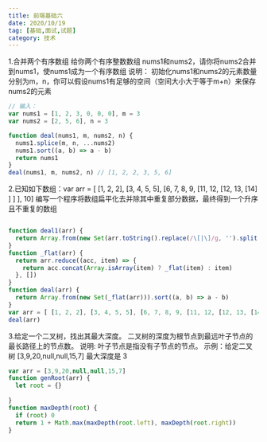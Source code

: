 ```yaml
---
title: 前端基础六
date: 2020/10/19
tag: [基础,面试,试题]
category: 技术
---
```


1.合并两个有序数组
给你两个有序整数数组 nums1和nums2，请你将nums2合并到nums1，使nums1成为一个有序数组
说明：
初始化nums1和nums2的元素数量分别为m，n，你可以假设nums1有足够的空间（空间大小大于等于m+n）来保存nums2的元素
```javascript
// 输入：
var nums1 = [1, 2, 3, 0, 0, 0], m = 3
var nums2 = [2, 5, 6], n = 3

function deal(nums1, m, nums2, n) {
  nums1.splice(m, n, ...nums2)
  nums1.sort((a, b) => a - b)
  return nums1
}
deal(nums1, m, nums2, n) // [1, 2, 2, 3, 5, 6]
```


2.已知如下数组：var arr = [ [1, 2, 2], [3, 4, 5, 5], [6, 7, 8, 9, [11, 12, [12, 13, [14] ] ] ], 10]
编写一个程序将数组扁平化去并除其中重复部分数据，最终得到一个升序且不重复的数组
```javascript

function deal1(arr) {
  return Array.from(new Set(arr.toString().replace(/\[|\]/g, '').split(','))).map(item => +item).sort((a, b) => a - b)
}
function _flat(arr) {
  return arr.reduce((acc, item) => {
    return acc.concat(Array.isArray(item) ? _flat(item) : item)
  }, [])
}
function deal(arr) {
  return Array.from(new Set(_flat(arr))).sort((a, b) => a - b)
}
var arr = [ [1, 2, 2], [3, 4, 5, 5], [6, 7, 8, 9, [11, 12, [12, 13, [14] ] ] ], 10]
deal(arr)
```

3.给定一个二叉树，找出其最大深度。
二叉树的深度为根节点到最远叶子节点的最长路径上的节点数。
说明: 叶子节点是指没有子节点的节点。
示例：给定二叉树 [3,9,20,null,null,15,7]
最大深度是 3
```javascript
var arr = [3,9,20,null,null,15,7]
function genRoot(arr) {
  let root = {}
  
}
function maxDepth(root) {
  if (root) 0
  return 1 + Math.max(maxDepth(root.left), maxDepth(root.right))
}
```

